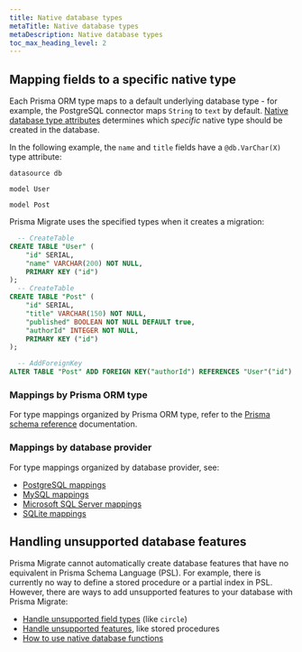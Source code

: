 ```yaml
---
title: Native database types
metaTitle: Native database types
metaDescription: Native database types
toc_max_heading_level: 2
---
```


## Mapping fields to a specific native type

Each Prisma ORM type maps to a default underlying database type - for example, the PostgreSQL connector maps `String` to `text` by default. [Native database type attributes](/orm/prisma-schema/data-model/models#native-types-mapping) determines which _specific_ native type should be created in the database.

In the following example, the `name` and `title` fields have a `@db.VarChar(X)` type attribute:

```prisma highlight=8,14;normal
datasource db 

model User 

model Post 
```

Prisma Migrate uses the specified types when it creates a migration:

```sql highlight=4,10;normal
  -- CreateTable
CREATE TABLE "User" (
    "id" SERIAL,
    "name" VARCHAR(200) NOT NULL,
    PRIMARY KEY ("id")
);
  -- CreateTable
CREATE TABLE "Post" (
    "id" SERIAL,
    "title" VARCHAR(150) NOT NULL,
    "published" BOOLEAN NOT NULL DEFAULT true,
    "authorId" INTEGER NOT NULL,
    PRIMARY KEY ("id")
);

  -- AddForeignKey
ALTER TABLE "Post" ADD FOREIGN KEY("authorId") REFERENCES "User"("id") ON DELETE CASCADE ON UPDATE CASCADE;
```

### Mappings by Prisma ORM type

For type mappings organized by Prisma ORM type, refer to the [Prisma schema reference](/orm/reference/prisma-schema-reference#model-field-scalar-types) documentation.

### Mappings by database provider

For type mappings organized by database provider, see:

- [PostgreSQL mappings](/orm/overview/databases/postgresql#type-mapping-between-postgresql-and-prisma-schema)
- [MySQL mappings](/orm/overview/databases/mysql#native-type-mappings)
- [Microsoft SQL Server mappings](/orm/overview/databases/sql-server#type-mapping-between-microsoft-sql-server-to-prisma-schema)
- [SQLite mappings](/orm/overview/databases/sqlite#type-mapping-between-sqlite-to-prisma-schema)

## Handling unsupported database features

Prisma Migrate cannot automatically create database features that have no equivalent in Prisma Schema Language (PSL). For example, there is currently no way to define a stored procedure or a partial index in PSL. However, there are ways to add unsupported features to your database with Prisma Migrate:

- [Handle unsupported field types](/orm/prisma-schema/data-model/unsupported-database-features#unsupported-field-types) (like `circle`)
- [Handle unsupported features](/orm/prisma-schema/data-model/unsupported-database-features#unsupported-database-features), like stored procedures
- [How to use native database functions](/orm/prisma-schema/data-model/unsupported-database-features#native-database-functions)
